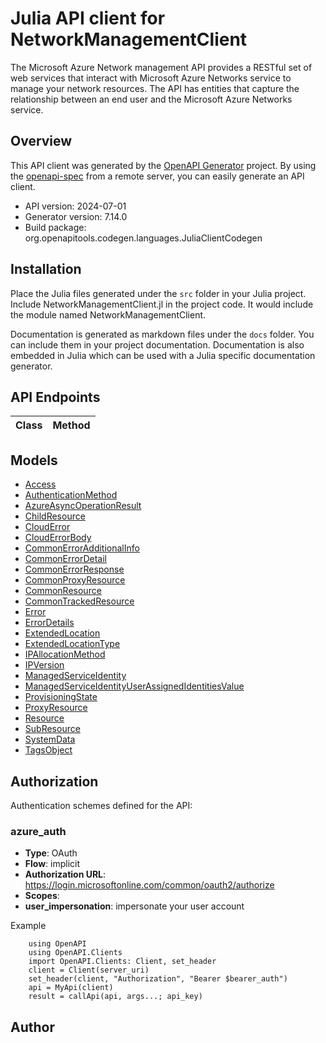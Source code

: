 # Julia API client for NetworkManagementClient

The Microsoft Azure Network management API provides a RESTful set of web services that interact with Microsoft Azure Networks service to manage your network resources. The API has entities that capture the relationship between an end user and the Microsoft Azure Networks service.

## Overview
This API client was generated by the [OpenAPI Generator](https://openapi-generator.tech) project.  By using the [openapi-spec](https://openapis.org) from a remote server, you can easily generate an API client.

- API version: 2024-07-01
- Generator version: 7.14.0
- Build package: org.openapitools.codegen.languages.JuliaClientCodegen


## Installation
Place the Julia files generated under the `src` folder in your Julia project. Include NetworkManagementClient.jl in the project code.
It would include the module named NetworkManagementClient.

Documentation is generated as markdown files under the `docs` folder. You can include them in your project documentation.
Documentation is also embedded in Julia which can be used with a Julia specific documentation generator.

## API Endpoints

Class | Method
------------ | -------------


## Models

 - [Access](docs/Access.md)
 - [AuthenticationMethod](docs/AuthenticationMethod.md)
 - [AzureAsyncOperationResult](docs/AzureAsyncOperationResult.md)
 - [ChildResource](docs/ChildResource.md)
 - [CloudError](docs/CloudError.md)
 - [CloudErrorBody](docs/CloudErrorBody.md)
 - [CommonErrorAdditionalInfo](docs/CommonErrorAdditionalInfo.md)
 - [CommonErrorDetail](docs/CommonErrorDetail.md)
 - [CommonErrorResponse](docs/CommonErrorResponse.md)
 - [CommonProxyResource](docs/CommonProxyResource.md)
 - [CommonResource](docs/CommonResource.md)
 - [CommonTrackedResource](docs/CommonTrackedResource.md)
 - [Error](docs/Error.md)
 - [ErrorDetails](docs/ErrorDetails.md)
 - [ExtendedLocation](docs/ExtendedLocation.md)
 - [ExtendedLocationType](docs/ExtendedLocationType.md)
 - [IPAllocationMethod](docs/IPAllocationMethod.md)
 - [IPVersion](docs/IPVersion.md)
 - [ManagedServiceIdentity](docs/ManagedServiceIdentity.md)
 - [ManagedServiceIdentityUserAssignedIdentitiesValue](docs/ManagedServiceIdentityUserAssignedIdentitiesValue.md)
 - [ProvisioningState](docs/ProvisioningState.md)
 - [ProxyResource](docs/ProxyResource.md)
 - [Resource](docs/Resource.md)
 - [SubResource](docs/SubResource.md)
 - [SystemData](docs/SystemData.md)
 - [TagsObject](docs/TagsObject.md)


<a id="authorization"></a>
## Authorization

Authentication schemes defined for the API:
<a id="azure_auth"></a>
### azure_auth
- **Type**: OAuth
- **Flow**: implicit
- **Authorization URL**: https://login.microsoftonline.com/common/oauth2/authorize
- **Scopes**: 
 - **user_impersonation**: impersonate your user account

Example
```
    using OpenAPI
    using OpenAPI.Clients
    import OpenAPI.Clients: Client, set_header
    client = Client(server_uri)
    set_header(client, "Authorization", "Bearer $bearer_auth")
    api = MyApi(client)
    result = callApi(api, args...; api_key)
```

## Author



